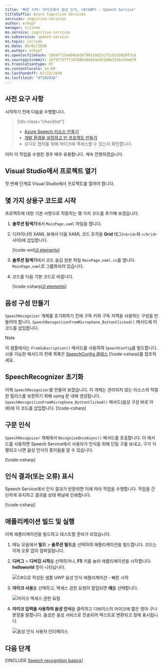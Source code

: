 ```yaml
---
title: '빠른 시작: 마이크에서 음성 인식, C#(UWP) - Speech Service'
titleSuffix: Azure Cognitive Services
services: cognitive-services
author: erhopf
manager: nitinme
ms.service: cognitive-services
ms.subservice: speech-service
ms.topic: include
ms.date: 04/02/2020
ms.author: erhopf
ms.openlocfilehash: 1068f715eb80eb5b7991a5b25c71c81d26d9f3c8
ms.sourcegitcommit: 3d79f737ff34708b48dd2ae45100e2516af9ed78
ms.translationtype: HT
ms.contentlocale: ko-KR
ms.lasthandoff: 07/23/2020
ms.locfileid: "87102838"
---
```

## <a name="prerequisites"></a>사전 요구 사항

시작하기 전에 다음을 수행합니다.

> [!div class="checklist"]
> * [Azure Speech 리소스 만들기](../../../../get-started.md)
> * [개발 환경을 설정하고 빈 프로젝트 만들기](../../../../quickstarts/setup-platform.md?tabs=uwp&pivots=programming-language-csharp)
> * 오디오 캡처를 위해 마이크에 액세스할 수 있는지 확인합니다.

이미 이 작업을 수행한 경우 매우 유용합니다. 계속 진행하겠습니다.

## <a name="open-your-project-in-visual-studio"></a>Visual Studio에서 프로젝트 열기

첫 번째 단계로 Visual Studio에서 프로젝트를 열어야 합니다.

## <a name="start-with-some-boilerplate-code"></a>몇 가지 상용구 코드로 시작

프로젝트에 대한 기본 사항으로 작동하는 몇 가지 코드를 추가해 보겠습니다.

1. **솔루션 탐색기**에서 `MainPage.xaml` 파일을 엽니다.

2. 디자이너의 XAML 뷰에서 다음 XAML 코드 조각을 **Grid** 태그(`<Grid>`와 `</Grid>` 사이)에 삽입합니다.

   [!code-xml[UI elements](~/samples-cognitive-services-speech-sdk/quickstart/csharp/uwp/from-microphone/helloworld/MainPage.xaml#StackPanel)]

3. **솔루션 탐색기**에서 코드 숨김 원본 파일 `MainPage.xaml.cs`를 엽니다. `MainPage.xaml`로 그룹화되어 있습니다.

4. 코드를 다음 기본 코드로 바꿉니다.

   [!code-csharp[UI elements](~/samples-cognitive-services-speech-sdk/quickstart/csharp/uwp/from-microphone/helloworld/MainPage.xaml.cs?range=6-50,55-56,94-154)]

## <a name="create-a-speech-configuration"></a>음성 구성 만들기

`SpeechRecognizer` 개체를 초기화하기 전에 구독 키와 구독 지역을 사용하는 구성을 만들어야 합니다. `SpeechRecognitionFromMicrophone_ButtonClicked()` 메서드에 이 코드를 삽입합니다.

> [!NOTE]
> 이 샘플에서는 `FromSubscription()` 메서드를 사용하여 `SpeechConfig`를 빌드합니다. 사용 가능한 메서드의 전체 목록은 [SpeechConfig 클래스](https://docs.microsoft.com/dotnet/api/) [!code-csharp[](~/samples-cognitive-services-speech-sdk/quickstart/csharp/uwp/from-microphone/helloworld/MainPage.xaml.cs?range=51-53)]를 참조하세요.

## <a name="initialize-a-speechrecognizer"></a>SpeechRecognizer 초기화

이제 `SpeechRecognizer`를 만들어 보겠습니다. 이 개체는 관리되지 않는 리소스의 적절한 릴리스를 보장하기 위해 using 문 내에 생성됩니다. `SpeechRecognitionFromMicrophone_ButtonClicked()` 메서드(음성 구성 바로 아래)에 이 코드를 삽입합니다.
[!code-csharp[](~/samples-cognitive-services-speech-sdk/quickstart/csharp/uwp/from-microphone/helloworld/MainPage.xaml.cs?range=58,59,93)]

## <a name="recognize-a-phrase"></a>구문 인식

`SpeechRecognizer` 개체에서 `RecognizeOnceAsync()` 메서드를 호출합니다. 이 메서드를 사용하면 Speech Service에서 사용자가 인식을 위해 단일 구를 보내고, 구가 식별되고 나면 음성 인식이 중지됨을 알 수 있습니다.

[!code-csharp[](~/samples-cognitive-services-speech-sdk/quickstart/csharp/uwp/from-microphone/helloworld/MainPage.xaml.cs?range=66)]

## <a name="display-the-recognition-results-or-errors"></a>인식 결과(또는 오류) 표시

Speech Service에서 인식 결과가 반환되면 이에 따라 작업을 수행합니다. 작업을 간단하게 유지하고 결과를 상태 패널에 인쇄합니다.

[!code-csharp[](~/samples-cognitive-services-speech-sdk/quickstart/csharp/uwp/from-microphone/helloworld/MainPage.xaml.cs?range=68-93)]

## <a name="build-and-run-the-application"></a>애플리케이션 빌드 및 실행

이제 애플리케이션을 빌드하고 테스트할 준비가 되었습니다.

1. 메뉴 모음에서 **빌드** > **솔루션 빌드**를 선택하여 애플리케이션을 빌드합니다. 코드는 이제 오류 없이 컴파일됩니다.

1. **디버그** > **디버깅 시작**을 선택하거나, **F5** 키를 눌러 애플리케이션을 시작합니다. **helloworld** 창이 나타납니다.

   ![C#으로 작성된 샘플 UWP 음성 인식 애플리케이션 - 빠른 시작](~/articles/cognitive-services/Speech-Service/media/sdk/qs-csharp-uwp-helloworld-window.png)

1. **마이크 사용**을 선택하고, 액세스 권한 요청이 팝업되면 **예**를 선택합니다.

   ![마이크 액세스 권한 요청](~/articles/cognitive-services/Speech-Service/media/sdk/qs-csharp-uwp-10-access-prompt.png)

1. **마이크 입력을 사용하여 음성 인식**을 클릭하고 디바이스의 마이크에 짧은 영어 구나 문장을 말합니다. 음성은 음성 서비스로 전송되어 텍스트로 변환되고 창에 표시됩니다.

   ![음성 인식 사용자 인터페이스](~/articles/cognitive-services/Speech-Service/media/sdk/qs-csharp-uwp-11-ui-result.png)

## <a name="next-steps"></a>다음 단계

[!INCLUDE [Speech recognition basics](../../speech-to-text-next-steps.md)]

